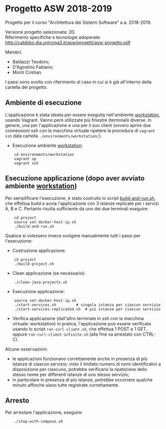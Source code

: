 # Progetto ASW 2018-2019

Progetto per il corso "Architettura dei Sistemi Software" a.a. 2018-2019. <br />

Versione progetto selezionata: 2D. <br /> 
Riferimento specifiche e tecnologie adoperate: http://cabibbo.dia.uniroma3.it/asw/progetti/asw-progetto.pdf<br />

Membri:
* Baldazzi Teodoro;
* D'Agostino Fabiano;
* Monti Cristian.

I passi sono svolto con riferimento al caso in cui si è già all'interno della cartella del progetto.
## Ambiente di esecuzione 

L'applicazione è stata ideata per essere eseguita nell'ambiente [workstation](environments/workstation/), usando Vagrant. 
Vanno però utilizzate più finestre (terminali) diverse. In genere, una per l'applicazione e una per il suo client (ovvero aprire due connessioni ssh con la macchina virtuale ripetere la procedura di ``` vagrant ssh ``` dala cartella ``` ./environments/workstation/ ```).
* Esecuzione ambiente [workstation](environments/workstation/):
```
    cd environments/workstation
    vagrant up
    vagrant ssh
```


## Esecuzione applicazione (dopo aver avviato ambiente [workstation](environments/workstation/))

Per semplificare l'esecuzione, è stato costruito lo script [build-and-run.sh](project/), che effettua
build e avvia l'applicazione con 3 istanze replicate per i servizi A, B e C. 
Pertanto risulta sufficiente da uno dei due terminali eseguire:
```
    cd project
    source set-docker-host-ip.sh
    ./build-and-run.sh
```

Qualora si volessero invece svolgere manualmente tutti i passi per l'esecuzione:
* Costruzione applicazione:
```
    cd project
    ./build-project.sh
```
* Clean applicazione (se necessario):
```
    ./clean-java-projects.sh
```
* Esecuzione applicazione:
```   
    source set-docker-host-ip.sh
    ./start-services.sh 	    # singola istanza per ciascun servizio
    ./start-services-replicated.sh  # più istanze per ciascun servizio
```

* Verifica applicazione (dall'altro terminale in ssh con la macchina virtuale: workstation)
in pratica, l'applicazione può essere verificata usando lo script `` run-curl-client.sh ``, che effettua 1 POST e 1 GET, 
oppure `` run-curl-client-infinite.sh `` (alla fine va arrestato con CTRL-C).

Alcune osservazioni: 
* le applicazioni funzionano correttamente anche in presenza di più istanze di ciascun servizio; visto il limitato
numero di nomi identificativi a disposizione per ciascuno, potrebbe verificarsi la ripetizione dello stesso nome per differenti
istanze di uno stesso servizio;
* in particolare in presenza di più istanze, potrebbe occorrere qualche minuto affinchè siano tutte registrate correttamente.


## Arresto

Per arrestare l'applicazione, eseguire:
``` 
    ./stop-with-compose.sh 
```

